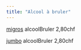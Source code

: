 ```yaml
---
title: "Alcool à bruler"
---
```


[migros](notes/utilisateurs/fournisseurs/migros.md) alcoolBruler 2,80chf 

[jumbo](notes/utilisateurs/fournisseurs/jumbo.md) alcoolBruler 2,80chf 